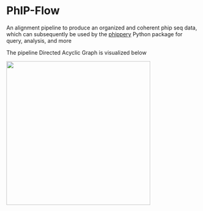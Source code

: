 # PhIP-Flow

An alignment pipeline to produce an organized and coherent phip seq data, which can subsequently be used by the [phippery]() Python package for query, analysis, and more


The pipeline Directed Acyclic Graph is visualized below
<p>
  <img src="dag.png" width="375">
</p>
